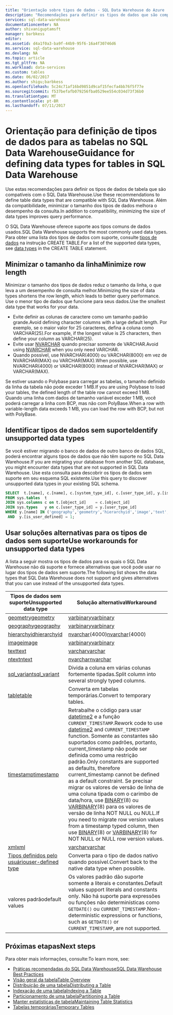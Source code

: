 ```yaml
---
title: "Orientação sobre tipos de dados - SQL Data Warehouse do Azure | Microsoft Docs"
description: "Recomendações para definir os tipos de dados que são compatíveis com o SQL Data Warehouse."
services: sql-data-warehouse
documentationcenter: NA
author: shivaniguptamsft
manager: barbkess
editor: 
ms.assetid: d4a1f0a3-ba9f-44b9-95f6-16a4f30746d6
ms.service: sql-data-warehouse
ms.devlang: NA
ms.topic: article
ms.tgt_pltfrm: NA
ms.workload: data-services
ms.custom: tables
ms.date: 06/02/2017
ms.author: shigu;barbkess
ms.openlocfilehash: 5c24c71af16bd9851d9caf15fecfa4bb76f5f77e
ms.sourcegitcommit: f537befafb079256fba0529ee554c034d73f36b0
ms.translationtype: MT
ms.contentlocale: pt-BR
ms.lasthandoff: 07/11/2017
---
```

# <a name="guidance-for-defining-data-types-for-tables-in-sql-data-warehouse"></a><span data-ttu-id="7d3a8-103">Orientação para definição de tipos de dados para as tabelas no SQL Data Warehouse</span><span class="sxs-lookup"><span data-stu-id="7d3a8-103">Guidance for defining data types for tables in SQL Data Warehouse</span></span>
<span data-ttu-id="7d3a8-104">Use estas recomendações para definir os tipos de dados de tabela que são compatíveis com o SQL Data Warehouse.</span><span class="sxs-lookup"><span data-stu-id="7d3a8-104">Use these recommendations to define table data types that are compatible with SQL Data Warehouse.</span></span> <span data-ttu-id="7d3a8-105">Além da compatibilidade, minimizar o tamanho dos tipos de dados melhora o desempenho da consulta.</span><span class="sxs-lookup"><span data-stu-id="7d3a8-105">In addition to compatibility, minimizing the size of data types improves query performance.</span></span>

<span data-ttu-id="7d3a8-106">O SQL Data Warehouse oferece suporte aos tipos comuns de dados usados.</span><span class="sxs-lookup"><span data-stu-id="7d3a8-106">SQL Data Warehouse supports the most commonly used data types.</span></span> <span data-ttu-id="7d3a8-107">Para obter uma lista dos tipos de dados com suporte, consulte [tipos de dados](/sql/docs/t-sql/statements/create-table-azure-sql-data-warehouse.md#datatypes) na instrução CREATE TABLE.</span><span class="sxs-lookup"><span data-stu-id="7d3a8-107">For a list of the supported data types, see [data types](/sql/docs/t-sql/statements/create-table-azure-sql-data-warehouse.md#datatypes) in the CREATE TABLE statement.</span></span> 


## <a name="minimize-row-length"></a><span data-ttu-id="7d3a8-108">Minimizar o tamanho da linha</span><span class="sxs-lookup"><span data-stu-id="7d3a8-108">Minimize row length</span></span>
<span data-ttu-id="7d3a8-109">Minimizar o tamanho dos tipos de dados reduz o tamanho da linha, o que leva a um desempenho de consulta melhor.</span><span class="sxs-lookup"><span data-stu-id="7d3a8-109">Minimizing the size of data types shortens the row length, which leads to better query performance.</span></span> <span data-ttu-id="7d3a8-110">Use o menor tipo de dados que funcione para seus dados.</span><span class="sxs-lookup"><span data-stu-id="7d3a8-110">Use the smallest data type that works for your data.</span></span> 

- <span data-ttu-id="7d3a8-111">Evite definir as colunas de caractere como um tamanho padrão grande.</span><span class="sxs-lookup"><span data-stu-id="7d3a8-111">Avoid defining character columns with a large default length.</span></span> <span data-ttu-id="7d3a8-112">Por exemplo, se o maior valor for 25 caracteres, defina a coluna como VARCHAR(25).</span><span class="sxs-lookup"><span data-stu-id="7d3a8-112">For example, if the longest value is 25 characters, then define your column as VARCHAR(25).</span></span> 
- <span data-ttu-id="7d3a8-113">Evite usar [NVARCHAR][NVARCHAR] quando precisar somente de VARCHAR.</span><span class="sxs-lookup"><span data-stu-id="7d3a8-113">Avoid using [NVARCHAR][NVARCHAR] when you only need VARCHAR.</span></span>
- <span data-ttu-id="7d3a8-114">Quando possível, use NVARCHAR(4000) ou VARCHAR(8000) em vez de NVARCHAR(MAX) ou VARCHAR(MAX).</span><span class="sxs-lookup"><span data-stu-id="7d3a8-114">When possible, use NVARCHAR(4000) or VARCHAR(8000) instead of NVARCHAR(MAX) or VARCHAR(MAX).</span></span>

<span data-ttu-id="7d3a8-115">Se estiver usando o Polybase para carregar as tabelas, o tamanho definido da linha da tabela não pode exceder 1 MB.</span><span class="sxs-lookup"><span data-stu-id="7d3a8-115">If you are using Polybase to load your tables, the defined length of the table row cannot exceed 1 MB.</span></span> <span data-ttu-id="7d3a8-116">Quando uma linha com dados de tamanho variável exceder 1 MB, você poderá carregar a linha com BCP, mas não com PolyBase.</span><span class="sxs-lookup"><span data-stu-id="7d3a8-116">When a row with variable-length data exceeds 1 MB, you can load the row with BCP, but not with PolyBase.</span></span>

## <a name="identify-unsupported-data-types"></a><span data-ttu-id="7d3a8-117">Identificar tipos de dados sem suporte</span><span class="sxs-lookup"><span data-stu-id="7d3a8-117">Identify unsupported data types</span></span>
<span data-ttu-id="7d3a8-118">Se você estiver migrando o banco de dados de outro banco de dados SQL, poderá encontrar alguns tipos de dados que não têm suporte no SQL Data Warehouse.</span><span class="sxs-lookup"><span data-stu-id="7d3a8-118">If you are migrating your database from another SQL database, you might encounter data types that are not supported in SQL Data Warehouse.</span></span> <span data-ttu-id="7d3a8-119">Use esta consulta para descobrir os tipos de dados sem suporte em seu esquema SQL existente.</span><span class="sxs-lookup"><span data-stu-id="7d3a8-119">Use this query to discover unsupported data types in your existing SQL schema.</span></span>

```sql
SELECT  t.[name], c.[name], c.[system_type_id], c.[user_type_id], y.[is_user_defined], y.[name]
FROM sys.tables  t
JOIN sys.columns c on t.[object_id]    = c.[object_id]
JOIN sys.types   y on c.[user_type_id] = y.[user_type_id]
WHERE y.[name] IN ('geography','geometry','hierarchyid','image','text','ntext','sql_variant','timestamp','xml')
 AND  y.[is_user_defined] = 1;
```


## <span data-ttu-id="7d3a8-120"><a name="unsupported-data-types"></a>Usar soluções alternativas para os tipos de dados sem suporte</span><span class="sxs-lookup"><span data-stu-id="7d3a8-120"><a name="unsupported-data-types"></a>Use workarounds for unsupported data types</span></span>

<span data-ttu-id="7d3a8-121">A lista a seguir mostra os tipos de dados para os quais o SQL Data Warehouse não dá suporte e fornece alternativas que você pode usar no lugar dos tipos de dados sem suporte.</span><span class="sxs-lookup"><span data-stu-id="7d3a8-121">The following list shows the data types that SQL Data Warehouse does not support and gives alternatives that you can use instead of the unsupported data types.</span></span>

| <span data-ttu-id="7d3a8-122">Tipos de dados sem suporte</span><span class="sxs-lookup"><span data-stu-id="7d3a8-122">Unsupported data type</span></span> | <span data-ttu-id="7d3a8-123">Solução alternativa</span><span class="sxs-lookup"><span data-stu-id="7d3a8-123">Workaround</span></span> |
| --- | --- |
| <span data-ttu-id="7d3a8-124">[geometry][geometry]</span><span class="sxs-lookup"><span data-stu-id="7d3a8-124">[geometry][geometry]</span></span> |<span data-ttu-id="7d3a8-125">[varbinary][varbinary]</span><span class="sxs-lookup"><span data-stu-id="7d3a8-125">[varbinary][varbinary]</span></span> |
| <span data-ttu-id="7d3a8-126">[geography][geography]</span><span class="sxs-lookup"><span data-stu-id="7d3a8-126">[geography][geography]</span></span> |<span data-ttu-id="7d3a8-127">[varbinary][varbinary]</span><span class="sxs-lookup"><span data-stu-id="7d3a8-127">[varbinary][varbinary]</span></span> |
| <span data-ttu-id="7d3a8-128">[hierarchyid][hierarchyid]</span><span class="sxs-lookup"><span data-stu-id="7d3a8-128">[hierarchyid][hierarchyid]</span></span> |<span data-ttu-id="7d3a8-129">[nvarchar][nvarchar](4000)</span><span class="sxs-lookup"><span data-stu-id="7d3a8-129">[nvarchar][nvarchar](4000)</span></span> |
| <span data-ttu-id="7d3a8-130">[image][ntext,text,image]</span><span class="sxs-lookup"><span data-stu-id="7d3a8-130">[image][ntext,text,image]</span></span> |<span data-ttu-id="7d3a8-131">[varbinary][varbinary]</span><span class="sxs-lookup"><span data-stu-id="7d3a8-131">[varbinary][varbinary]</span></span> |
| <span data-ttu-id="7d3a8-132">[text][ntext,text,image]</span><span class="sxs-lookup"><span data-stu-id="7d3a8-132">[text][ntext,text,image]</span></span> |<span data-ttu-id="7d3a8-133">[varchar][varchar]</span><span class="sxs-lookup"><span data-stu-id="7d3a8-133">[varchar][varchar]</span></span> |
| <span data-ttu-id="7d3a8-134">[ntext][ntext,text,image]</span><span class="sxs-lookup"><span data-stu-id="7d3a8-134">[ntext][ntext,text,image]</span></span> |<span data-ttu-id="7d3a8-135">[nvarchar][nvarchar]</span><span class="sxs-lookup"><span data-stu-id="7d3a8-135">[nvarchar][nvarchar]</span></span> |
| <span data-ttu-id="7d3a8-136">[sql_variant][sql_variant]</span><span class="sxs-lookup"><span data-stu-id="7d3a8-136">[sql_variant][sql_variant]</span></span> |<span data-ttu-id="7d3a8-137">Divida a coluna em várias colunas fortemente tipadas.</span><span class="sxs-lookup"><span data-stu-id="7d3a8-137">Split column into several strongly typed columns.</span></span> |
| <span data-ttu-id="7d3a8-138">[table][table]</span><span class="sxs-lookup"><span data-stu-id="7d3a8-138">[table][table]</span></span> |<span data-ttu-id="7d3a8-139">Converta em tabelas temporárias.</span><span class="sxs-lookup"><span data-stu-id="7d3a8-139">Convert to temporary tables.</span></span> |
| <span data-ttu-id="7d3a8-140">[timestamp][timestamp]</span><span class="sxs-lookup"><span data-stu-id="7d3a8-140">[timestamp][timestamp]</span></span> |<span data-ttu-id="7d3a8-141">Retrabalhe o código para usar [datetime2][datetime2] e a função `CURRENT_TIMESTAMP`.</span><span class="sxs-lookup"><span data-stu-id="7d3a8-141">Rework code to use [datetime2][datetime2] and `CURRENT_TIMESTAMP` function.</span></span>  <span data-ttu-id="7d3a8-142">Somente as constantes são suportados como padrões, portanto, current_timestamp não pode ser definida como uma restrição padrão.</span><span class="sxs-lookup"><span data-stu-id="7d3a8-142">Only constants are supported as defaults, therefore current_timestamp cannot be defined as a default constraint.</span></span> <span data-ttu-id="7d3a8-143">Se precisar migrar os valores de versão de linha de uma coluna tipada com o carimbo de data/hora, use [BINARY][BINARY](8) ou [VARBINARY][BINARY](8) para os valores de versão de linha NOT NULL ou NULL.</span><span class="sxs-lookup"><span data-stu-id="7d3a8-143">If you need to migrate row version values from a timestamp typed column, then use [BINARY][BINARY](8) or [VARBINARY][BINARY](8) for NOT NULL or NULL row version values.</span></span> |
| <span data-ttu-id="7d3a8-144">[xml][xml]</span><span class="sxs-lookup"><span data-stu-id="7d3a8-144">[xml][xml]</span></span> |<span data-ttu-id="7d3a8-145">[varchar][varchar]</span><span class="sxs-lookup"><span data-stu-id="7d3a8-145">[varchar][varchar]</span></span> |
| <span data-ttu-id="7d3a8-146">[Tipos definidos pelo usuário][user defined types]</span><span class="sxs-lookup"><span data-stu-id="7d3a8-146">[user-defined type][user defined types]</span></span> |<span data-ttu-id="7d3a8-147">Converta para o tipo de dados nativo quando possível.</span><span class="sxs-lookup"><span data-stu-id="7d3a8-147">Convert back to the native data type when possible.</span></span> |
| <span data-ttu-id="7d3a8-148">valores padrão</span><span class="sxs-lookup"><span data-stu-id="7d3a8-148">default values</span></span> | <span data-ttu-id="7d3a8-149">Os valores padrão dão suporte somente a literais e constantes.</span><span class="sxs-lookup"><span data-stu-id="7d3a8-149">Default values support literals and constants only.</span></span>  <span data-ttu-id="7d3a8-150">Não há suporte para expressões ou funções não determinísticas como `GETDATE()` ou `CURRENT_TIMESTAMP`.</span><span class="sxs-lookup"><span data-stu-id="7d3a8-150">Non-deterministic expressions or functions, such as `GETDATE()` or `CURRENT_TIMESTAMP`, are not supported.</span></span> |


## <a name="next-steps"></a><span data-ttu-id="7d3a8-151">Próximas etapas</span><span class="sxs-lookup"><span data-stu-id="7d3a8-151">Next steps</span></span>
<span data-ttu-id="7d3a8-152">Para obter mais informações, consulte:</span><span class="sxs-lookup"><span data-stu-id="7d3a8-152">To learn more, see:</span></span>

- <span data-ttu-id="7d3a8-153">[Práticas recomendadas do SQL Data Warehouse][SQL Data Warehouse Best Practices]</span><span class="sxs-lookup"><span data-stu-id="7d3a8-153">[SQL Data Warehouse Best Practices][SQL Data Warehouse Best Practices]</span></span>
- <span data-ttu-id="7d3a8-154">[Visão geral da tabela][Overview]</span><span class="sxs-lookup"><span data-stu-id="7d3a8-154">[Table Overview][Overview]</span></span>
- <span data-ttu-id="7d3a8-155">[Distribuição de uma tabela][Distribute]</span><span class="sxs-lookup"><span data-stu-id="7d3a8-155">[Distributing a Table][Distribute]</span></span>
- <span data-ttu-id="7d3a8-156">[Indexação de uma tabela][Index]</span><span class="sxs-lookup"><span data-stu-id="7d3a8-156">[Indexing a Table][Index]</span></span>
- <span data-ttu-id="7d3a8-157">[Particionamento de uma tabela][Partition]</span><span class="sxs-lookup"><span data-stu-id="7d3a8-157">[Partitioning a Table][Partition]</span></span>
- <span data-ttu-id="7d3a8-158">[Manter estatísticas de tabela][Statistics]</span><span class="sxs-lookup"><span data-stu-id="7d3a8-158">[Maintaining Table Statistics][Statistics]</span></span>
- <span data-ttu-id="7d3a8-159">[Tabelas temporárias][Temporary]</span><span class="sxs-lookup"><span data-stu-id="7d3a8-159">[Temporary Tables][Temporary]</span></span>

<!--Image references-->

<!--Article references-->
[Overview]: ./sql-data-warehouse-tables-overview.md
[Data Types]: ./sql-data-warehouse-tables-data-types.md
[Distribute]: ./sql-data-warehouse-tables-distribute.md
[Index]: ./sql-data-warehouse-tables-index.md
[Partition]: ./sql-data-warehouse-tables-partition.md
[Statistics]: ./sql-data-warehouse-tables-statistics.md
[Temporary]: ./sql-data-warehouse-tables-temporary.md
[SQL Data Warehouse Best Practices]: ./sql-data-warehouse-best-practices.md

<!--MSDN references-->

<!--Other Web references-->
[create table]: https://msdn.microsoft.com/library/mt203953.aspx
[bigint]: https://msdn.microsoft.com/library/ms187745.aspx
[binary]: https://msdn.microsoft.com/library/ms188362.aspx
[bit]: https://msdn.microsoft.com/library/ms177603.aspx
[char]: https://msdn.microsoft.com/library/ms176089.aspx
[date]: https://msdn.microsoft.com/library/bb630352.aspx
[datetime]: https://msdn.microsoft.com/library/ms187819.aspx
[datetime2]: https://msdn.microsoft.com/library/bb677335.aspx
[datetimeoffset]: https://msdn.microsoft.com/library/bb630289.aspx
[decimal]: https://msdn.microsoft.com/library/ms187746.aspx
[float]: https://msdn.microsoft.com/library/ms173773.aspx
[geometry]: https://msdn.microsoft.com/library/cc280487.aspx
[geography]: https://msdn.microsoft.com/library/cc280766.aspx
[hierarchyid]: https://msdn.microsoft.com/library/bb677290.aspx
[int]: https://msdn.microsoft.com/library/ms187745.aspx
[money]: https://msdn.microsoft.com/library/ms179882.aspx
[nchar]: https://msdn.microsoft.com/library/ms186939.aspx
[nvarchar]: https://msdn.microsoft.com/library/ms186939.aspx
[ntext,text,image]: https://msdn.microsoft.com/library/ms187993.aspx
[real]: https://msdn.microsoft.com/library/ms173773.aspx
[smalldatetime]: https://msdn.microsoft.com/library/ms182418.aspx
[smallint]: https://msdn.microsoft.com/library/ms187745.aspx
[smallmoney]: https://msdn.microsoft.com/library/ms179882.aspx
[sql_variant]: https://msdn.microsoft.com/library/ms173829.aspx
[sysname]: https://msdn.microsoft.com/library/ms186939.aspx
[table]: https://msdn.microsoft.com/library/ms175010.aspx
[time]: https://msdn.microsoft.com/library/bb677243.aspx
[timestamp]: https://msdn.microsoft.com/library/ms182776.aspx
[tinyint]: https://msdn.microsoft.com/library/ms187745.aspx
[uniqueidentifier]: https://msdn.microsoft.com/library/ms187942.aspx
[varbinary]: https://msdn.microsoft.com/library/ms188362.aspx
[varchar]: https://msdn.microsoft.com/library/ms186939.aspx
[xml]: https://msdn.microsoft.com/library/ms187339.aspx
[user defined types]: https://msdn.microsoft.com/library/ms131694.aspx
